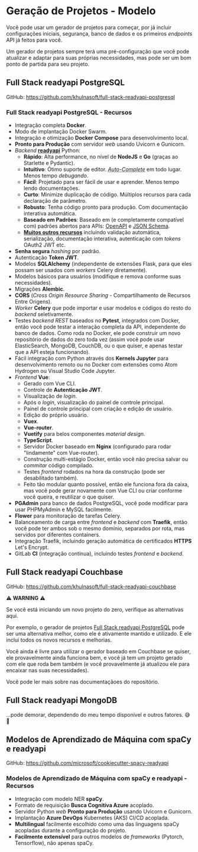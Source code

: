 # Geração de Projetos - Modelo

Você pode usar um gerador de projetos para começar, por já incluir configurações iniciais, segurança, banco de dados e os primeiros _endpoints_ API já feitos para você.

Um gerador de projetos sempre terá uma pré-configuração que você pode atualizar e adaptar para suas próprias necessidades, mas pode ser um bom ponto de partida para seu projeto.

## Full Stack readyapi PostgreSQL

GitHub: <a href="https://github.com/khulnasoft/full-stack-readyapi-postgresql" class="external-link" target="_blank">https://github.com/khulnasoft/full-stack-readyapi-postgresql</a>

### Full Stack readyapi PostgreSQL - Recursos

* Integração completa **Docker**.
* Modo de implantação Docker Swarm.
* Integração e otimização **Docker Compose** para desenvolvimento local.
* **Pronto para Produção** com servidor _web_ usando Uvicorn e Gunicorn.
* _Backend_ <a href="https://github.com/readyapi/readyapi" class="external-link" target="_blank">**readyapi**</a> Python:
    * **Rápido**: Alta performance, no nível de **NodeJS** e **Go** (graças ao Starlette e Pydantic).
    * **Intuitivo**: Ótimo suporte de editor. <abbr title="também conhecido como auto-complete, auto completação, IntelliSense">_Auto-Complete_</abbr> em todo lugar. Menos tempo _debugando_.
    * **Fácil**: Projetado para ser fácil de usar e aprender. Menos tempo lendo documentações.
    * **Curto**: Minimize duplicação de código. Múltiplos recursos para cada declaração de parâmetro.
    * **Robusto**: Tenha código pronto para produção. Com documentação interativa automática.
    * **Baseado em Padrões**: Baseado em (e completamente compatível com) padrões abertos para APIs: <a href="https://github.com/OAI/OpenAPI-Specification" class="external-link" target="_blank">OpenAPI</a> e <a href="http://json-schema.org/" class="external-link" target="_blank">JSON Schema</a>.
    * <a href="https://readyapi.khulnasoft.com/features/" class="external-link" target="_blank">**Muitos outros recursos**</a> incluindo validação automática, serialização, documentação interativa, autenticação com _tokens_ OAuth2 JWT etc.
* **Senha segura** _hashing_ por padrão.
* Autenticação **Token JWT**.
* Modelos **SQLAlchemy** (independente de extensões Flask, para que eles possam ser usados com _workers_ Celery diretamente).
* Modelos básicos para usuários (modifique e remova conforme suas necessidades).
* Migrações **Alembic**.
* **CORS** (_Cross Origin Resource Sharing_ - Compartilhamento de Recursos Entre Origens).
* _Worker_ **Celery** que pode importar e usar modelos e códigos do resto do _backend_ seletivamente.
* Testes _backend_ _REST_ baseados no **Pytest**, integrados com Docker, então você pode testar a interação completa da API, independente do banco de dados. Como roda no Docker, ele pode construir um novo repositório de dados do zero toda vez (assim você pode usar ElasticSearch, MongoDB, CouchDB, ou o que quiser, e apenas testar que a API esteja funcionando).
* Fácil integração com Python através dos **Kernels Jupyter** para desenvolvimento remoto ou no Docker com extensões como Atom Hydrogen ou Visual Studio Code Jupyter.
* _Frontend_ **Vue**:
    * Gerado com Vue CLI.
    * Controle de **Autenticação JWT**.
    * Visualização de _login_.
    * Após o _login_, visualização do painel de controle principal.
    * Painel de controle principal com criação e edição de usuário.
    * Edição do próprio usuário.
    * **Vuex**.
    * **Vue-router**.
    * **Vuetify** para belos componentes _material design_.
    * **TypeScript**.
    * Servidor Docker baseado em **Nginx** (configurado para rodar "lindamente" com Vue-router).
    * Construção multi-estágio Docker, então você não precisa salvar ou _commitar_ código compilado.
    * Testes _frontend_ rodados na hora da construção (pode ser desabilitado também).
    * Feito tão modular quanto possível, então ele funciona fora da caixa, mas você pode gerar novamente com Vue CLI ou criar conforme você queira, e reutilizar o que quiser.
* **PGAdmin** para banco de dados PostgreSQL, você pode modificar para usar PHPMyAdmin e MySQL facilmente.
* **Flower** para monitoração de tarefas Celery.
* Balanceamento de carga entre _frontend_ e _backend_ com **Traefik**, então você pode ter ambos sob o mesmo domínio, separados por rota, mas servidos por diferentes containers.
* Integração Traefik, incluindo geração automática de certificados **HTTPS** Let's Encrypt.
* GitLab **CI** (integração contínua), incluindo testes _frontend_ e _backend_.

## Full Stack readyapi Couchbase

GitHub: <a href="https://github.com/khulnasoft/full-stack-readyapi-couchbase" class="external-link" target="_blank">https://github.com/khulnasoft/full-stack-readyapi-couchbase</a>

⚠️ **WARNING** ⚠️

Se você está iniciando um novo projeto do zero, verifique as alternativas aqui.

Por exemplo, o gerador de projetos <a href="https://github.com/khulnasoft/full-stack-readyapi-postgresql" class="external-link" target="_blank">Full Stack readyapi PostgreSQL</a> pode ser uma alternativa melhor, como ele é ativamente mantido e utilizado. E ele inclui todos os novos recursos e melhorias.

Você ainda é livre para utilizar o gerador baseado em Couchbase se quiser, ele provavelmente ainda funciona bem, e você já tem um projeto gerado com ele que roda bem também (e você provavelmente já atualizou ele para encaixar nas suas necessidades).

Você pode ler mais sobre nas documentaçãoes do repositório.

## Full Stack readyapi MongoDB

...pode demorar, dependendo do meu tempo disponível e outros fatores. 😅 🎉

## Modelos de Aprendizado de Máquina com spaCy e readyapi

GitHub: <a href="https://github.com/microsoft/cookiecutter-spacy-readyapi" class="external-link" target="_blank">https://github.com/microsoft/cookiecutter-spacy-readyapi</a>

### Modelos de Aprendizado de Máquina com spaCy e readyapi - Recursos

* Integração com modelo NER **spaCy**.
* Formato de requisição **Busca Cognitiva Azure** acoplado.
* Servidor Python _web_ **Pronto para Produção** usando Uvicorn e Gunicorn.
* Implantação **Azure DevOps** Kubernetes (AKS) CI/CD acoplada.
* **Multilingual** facilmente escolhido como uma das linguagens spaCy acopladas durante a configuração do projeto.
* **Facilmente extensível** para outros modelos de _frameworks_ (Pytorch, Tensorflow), não apenas spaCy.
